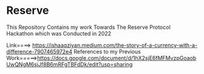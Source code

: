 # Reserve
This Repository Contains my work Towards The Reserve Protocol Hackathon which was Conducted in 2022

Link====> https://ishaaqziyan.medium.com/the-story-of-a-currency-with-a-difference-7907465972e4
References to my Previous Work=====>https://docs.google.com/document/d/1hX2sjE6fMFMvzpGoaobUwQNgM6sjJf8B6mRFgTBFdDk/edit?usp=sharing
